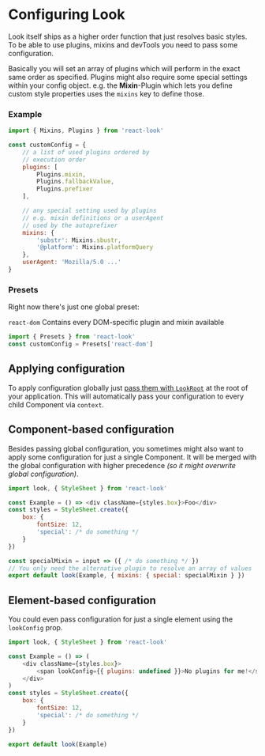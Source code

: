# Configuring Look
Look itself ships as a higher order function that just resolves basic styles. To be able to use plugins, mixins and devTools you need to pass some configuration.

Basically you will set an array of plugins which will perform in the exact same order as specified.
Plugins might also require some special settings within your config object.
e.g. the **Mixin**-Plugin which lets you define custom style properties uses the `mixins` key to define those.


### Example
```javascript
import { Mixins, Plugins } from 'react-look'

const customConfig = {
	// a list of used plugins ordered by
	// execution order
	plugins: [
		Plugins.mixin,
		Plugins.fallbackValue,
		Plugins.prefixer
	],

	// any special setting used by plugins
	// e.g. mixin definitions or a userAgent
	// used by the autoprefixer
	mixins: {
		'substr': Mixins.sbustr,
		'@platform': Mixins.platformQuery
	},
	userAgent: 'Mozilla/5.0 ...'
}
```

### Presets
Right now there's just one global preset:

`react-dom`
Contains every DOM-specific plugin and mixin available<br>
```javascript
import { Presets } from 'react-look'
const customConfig = Presets['react-dom']
```
## Applying configuration
To apply configuration globally just [pass them with `LookRoot`](../api/LookRoot.md#usage) at the root of your application.
This will automatically pass your configuration to every child Component via `context`.

## Component-based configuration
Besides passing global configuration, you sometimes might also want to apply some configuration for just a single Component. It will be merged with the global configuration with higher precedence *(so it might overwrite global configuration)*.

```javascript
import look, { StyleSheet } from 'react-look'

const Example = () => <div className={styles.box}>Foo</div>
const styles = StyleSheet.create({
	box: {
		fontSize: 12,
		'special': /* do something */
	}
})

const specialMixin = input => ({ /* do something */ })
// You only need the alternative plugin to resolve an array of values
export default look(Example, { mixins: { special: specialMixin } })
```
## Element-based configuration
You could even pass configuration for just a single element using the `lookConfig` prop.

```javascript
import look, { StyleSheet } from 'react-look'

const Example = () => (
	<div className={styles.box}>
		<span lookConfig={{ plugins: undefined }}>No plugins for me!</span>
	</div>
)
const styles = StyleSheet.create({
	box: {
		fontSize: 12,
		'special': /* do something */
	}
})

export default look(Example)
```
